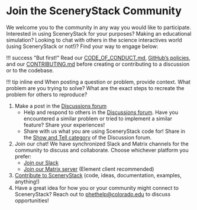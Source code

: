 # Join the SceneryStack Community

We welcome you to the community in any way you would like to participate. Interested in using SceneryStack for your purposes? Making an educational simulation? Looking to chat with others in the science interactives world (using SceneryStack or not!)? Find your way to engage below:

!!! success "But first!"
    Read our [CODE\_OF\_CONDUCT.md](./CODE_OF_CONDUCT.md), [GitHub’s policies](https://docs.github.com/en/site-policy/github-terms/github-community-guidelines), and our [CONTRIBUTING.md](./CONTRIBUTING.md) before creating or contributing to a discussion or to the codebase.

!!! tip inline end
    When posting a question or problem, provide context. What problem are you trying to solve? What are the exact steps to recreate the problem for others to reproduce?

1. Make a post in the [Discussions forum](https://github.com/scenerystack/community/discussions/)
    - Help and respond to others in the [Discussions forum](https://github.com/orgs/scenerystack/discussions/). Have you encountered a similar problem or tried to implement a similar feature? Share your experiences!
    - Share with us what you are using SceneryStack code for! Share in the [Show and Tell category](https://github.com/orgs/scenerystack/discussions/categories/show-and-tell) of the Discussion forum.
2. Join our chat! We have synchronized Slack and Matrix channels for the community to discuss and collaborate. Choose whichever platform you prefer:
    - [Join our Slack](https://join.slack.com/t/scenerystack/shared_invite/zt-22d2r9ruc-GnxYi37iPluFwVkt~LdzGA)
    - [Join our Matrix server](https://matrix.to/#/#scenerystack:matrix.org) (Element client recommended)
3. [Contribute to SceneryStack](https://scenerystack.github.io/community/CONTRIBUTING/) (code, ideas, documentation, examples, anything!)
4. Have a great idea for how you or your community might connect to SceneryStack? Reach out to [phethelp@colorado.edu](mailto:phethelp@colorado.edu) to discuss opportunities!
